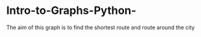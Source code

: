 # Intro-to-Graphs-Python-
The aim of this graph is to find the shortest route and route around the city 
